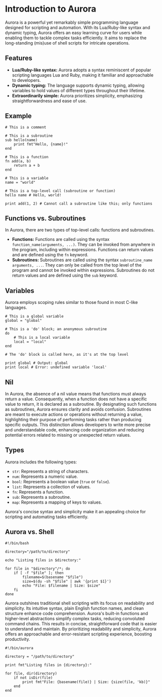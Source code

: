 # Introduction to Aurora

Aurora is a powerful yet remarkably simple programming language designed for scripting and automation. With its Lua/Ruby-like syntax and dynamic typing, Aurora offers an easy learning curve for users while enabling them to tackle complex tasks efficiently. It aims to replace the long-standing (mis)use of shell scripts for intricate operations.

## Features

- **Lua/Ruby-like syntax:** Aurora adopts a syntax reminiscent of popular scripting languages Lua and Ruby, making it familiar and approachable to developers.
- **Dynamic typing:** The language supports dynamic typing, allowing variables to hold values of different types throughout their lifetime.
- **Extraordinarily simple:** Aurora prioritizes simplicity, emphasizing straightforwardness and ease of use.

## Example

```aurora
# This is a comment

# This is a subroutine
sub hello(name)
    print fmt"Hello, {name}!"
end

# This is a function
fn add(a, b)
    return a + b
end

# This is a variable
name = "world"

# This is a top-level call (subroutine or function)
hello name # Hello, world!

print add(1, 2) # Cannot call a subroutine like this; only functions
```

## Functions vs. Subroutines

In Aurora, there are two types of top-level calls: functions and subroutines.

- **Functions:** Functions are called using the syntax `function_name(arguments, ...)`. They can be invoked from anywhere in the program, including within expressions. Functions can return values and are defined using the `fn` keyword.
- **Subroutines:** Subroutines are called using the syntax `subroutine_name arguments, ...`. They can only be called from the top level of the program and cannot be invoked within expressions. Subroutines do not return values and are defined using the `sub` keyword.

## Variables

Aurora employs scoping rules similar to those found in most C-like languages.

```aurora
# This is a global variable
global = "global"

# This is a 'do' block; an anonymous subroutine
do 
    # This is a local variable
    local = "local"
end 

# The 'do' block is called here, as it's at the top level

print global # Output: global
print local # Error: undefined variable 'local'
```

## Nil

In Aurora, the absence of a nil value means that functions must always return a value. Consequently, when a function does not have a specific value to return, it is declared as a subroutine. By designating such functions as subroutines, Aurora ensures clarity and avoids confusion. Subroutines are meant to execute actions or operations without returning a value, highlighting their purpose of performing tasks rather than producing specific outputs. This distinction allows developers to write more precise and understandable code, enhancing code organization and reducing potential errors related to missing or unexpected return values.

## Types

Aurora includes the following types:

- `str`: Represents a string of characters.
- `num`: Represents a numeric value.
- `bool`: Represents a boolean value (`true` or `false`).
- `list`: Represents a collection of values.
- `fn`: Represents a function.
- `sub`: Represents a subroutine.
- `map`: Represents a mapping of keys to values.

Aurora's concise syntax and simplicity make it an appealing choice for scripting and automating tasks efficiently.

## Aurora vs. Shell
```shell
#!/bin/bash

directory="/path/to/directory"

echo "Listing files in $directory:"

for file in "$directory"/*; do
    if [ -f "$file" ]; then
        filename=$(basename "$file")
        size=$(du -sh "$file" | awk '{print $1}')
        echo "File: $filename | Size: $size"
    fi
done
```
Aurora outshines traditional shell scripting with its focus on readability and simplicity. Its intuitive syntax, plain English function names, and clean structure enhance code comprehension. Aurora's built-in functions and higher-level abstractions simplify complex tasks, reducing convoluted command chains. This results in concise, straightforward code that is easier to understand and maintain. By prioritizing readability and simplicity, Aurora offers an approachable and error-resistant scripting experience, boosting productivity.
```aurora
#!/bin/aurora

directory = "/path/to/directory"

print fmt"Listing files in {directory}:"

for file, dir(directory)
    if not isDir(file)
        print fmt"File: {basename(file)} | Size: {size(file, 'kb)}"
    end
end
```